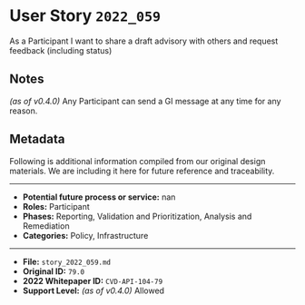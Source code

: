 
# User Story `2022_059` #

<!-- story-start -->As a Participant I want to share a draft advisory with others and request feedback (including status)<!-- story-end -->

## Notes ##

*(as of v0.4.0)*
Any Participant can send a GI message at any time for any reason.

## Metadata ##

Following is additional information compiled from our original design materials.
We are including it here for future reference and traceability.

---

- **Potential future process or service:** nan
- **Roles:** Participant
- **Phases:** Reporting, Validation and Prioritization, Analysis and Remediation
- **Categories:** Policy, Infrastructure

---

- **File:** `story_2022_059.md`
- **Original ID:** `79.0`
- **2022 Whitepaper ID:** `CVD-API-104-79`
- **Support Level:** *(as of v0.4.0)* Allowed
